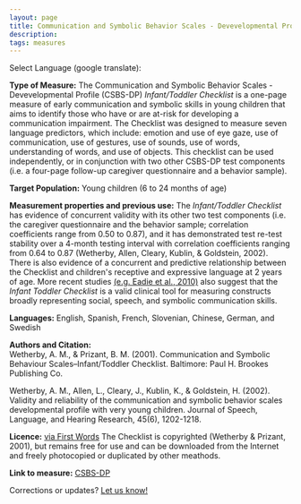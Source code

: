 ```yaml
---
layout: page
title: Communication and Symbolic Behavior Scales - Devevelopmental Profile (CSBS-DP)
description:
tags: measures
---
```


Select Language (google translate):  

<div id="google_translate_element"></div><script type="text/javascript">
function googleTranslateElementInit() {
  new google.translate.TranslateElement({pageLanguage: 'en', layout: google.translate.TranslateElement.InlineLayout.SIMPLE, gaTrack: true, gaId: 'UA-64320648-1'}, 'google_translate_element');
}
</script><script type="text/javascript" src="//translate.google.com/translate_a/element.js?cb=googleTranslateElementInit"></script>  

**Type of Measure:**  The Communication and Symbolic Behavior Scales - Devevelopmental Profile (CSBS-DP) *Infant/Toddler Checklist* is a one-page measure of early communication and symbolic skills in young children that aims to identify those who have or are at-risk for developing a communication impairment. The Checklist was designed to measure seven language predictors, which include: emotion and use of eye gaze, use of communication, use of gestures, use of sounds, use of words, understanding of words, and use of objects. This checklist can be used independently, or in conjunction with two other CSBS-DP test components (i.e. a four-page follow-up caregiver questionnaire and a behavior sample). 

**Target Population:** Young children (6 to 24 months of age)

**Measurement properties and previous use:** The *Infant/Toddler Checklist* has evidence of concurrent validity with its other two test components (i.e. the caregiver questionnaire and the behavior sample; correlation coefficients range from 0.50 to 0.87), and it has demonstrated test re-test stability over a 4-month testing interval with correlation coefficients ranging from 0.64 to 0.87 (Wetherby, Allen, Cleary, Kublin, & Goldstein, 2002). There is also evidence of a concurrent and predictive relationship between the Checklist and children's receptive and expressive language at 2 years of age. More recent studies [(e.g. Eadie et al., 2010)](http://www.tandfonline.com/doi/abs/10.3109/13682820903277944) also suggest that the *Infant Toddler Checklist* is a valid clinical tool for measuring constructs broadly representing social, speech, and symbolic communication skills.  

**Languages:** English, Spanish, French, Slovenian, Chinese, German, and Swedish  

**Authors and Citation:**  
Wetherby, A. M., & Prizant, B. M. (2001). Communication and Symbolic Behaviour Scales–Infant/Toddler Checklist. Baltimore: Paul H. Brookes Publishing Co.  

Wetherby, A. M., Allen, L., Cleary, J., Kublin, K., & Goldstein, H. (2002). Validity and reliability of the communication and symbolic behavior scales developmental profile with very young children. Journal of Speech, Language, and Hearing Research, 45(6), 1202-1218.

**Licence:** [via First Words](http://firstwords.fsu.edu/pdf/Checklist_Scoring_Cutoffs.pdf) The Checklist is copyrighted (Wetherby & Prizant, 2001), but remains free for use and can be downloaded from the Internet and freely photocopied or duplicated by other meathods. 

**Link to measure:** [CSBS-DP](http://firstwords.fsu.edu/checklist.html)  

Corrections or updates? [Let us know!](http://disabilitymeasures.org/contact)
